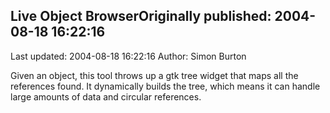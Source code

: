 ## Live Object BrowserOriginally published: 2004-08-18 16:22:16 
Last updated: 2004-08-18 16:22:16 
Author: Simon Burton 
 
Given an object, this tool throws up a gtk tree widget that maps all the references found. It dynamically builds the tree, which means it can handle large amounts of data and circular references.